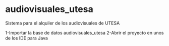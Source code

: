 # audiovisuales_utesa
Sistema para el alquiler de los audiovisuales de UTESA

1-Importar la base de datos audiovisuales_utesa
2-Abrir el proyecto en unos de los IDE para Java
